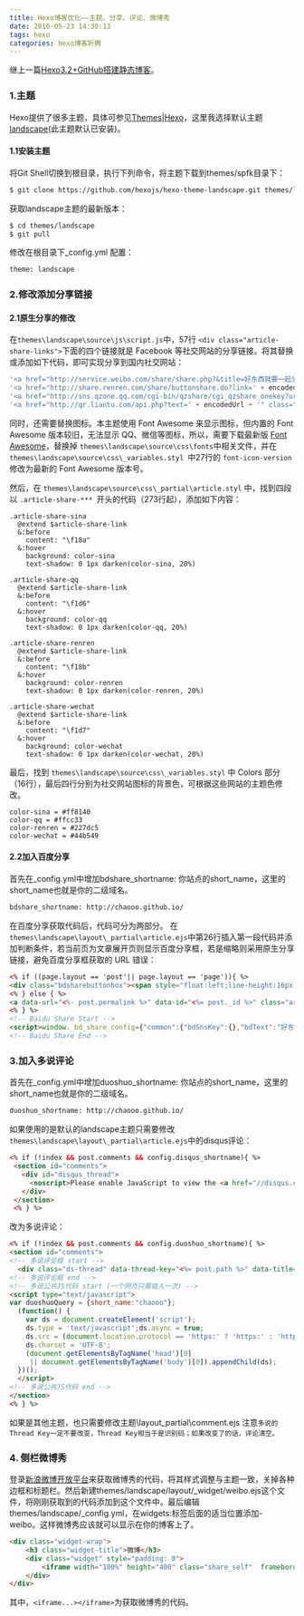 ```yaml
---
title: Hexo博客优化——主题、分享、评论、微博秀
date: 2016-05-23 14:30:13
tags: hexo
categories: hexo博客折腾
---
```


继上一篇[Hexo3.2+GitHub搭建静态博客](Hexo3-2-github搭建静态博客.html)。

### 1.主题
Hexo提供了很多主题，具体可参见[Themes|Hexo](https://hexo.io/themes/)，这里我选择默认主题[landscape](https://github.com/hexojs/hexo-theme-landscape)(此主题默认已安装)。
<!-- more --> 
#### 1.1安装主题
将Git Shell切换到根目录，执行下列命令，将主题下载到themes/spfk目录下：
``` bash
$ git clone https://github.com/hexojs/hexo-theme-landscape.git themes/landscape
```
获取landscape主题的最新版本：
``` bash
$ cd themes/landscape
$ git pull
```
修改在根目录下_config.yml 配置：
``` bash
theme: landscape
```

### 2.修改添加分享链接
#### 2.1原生分享的修改
在`themes\landscape\source\js\script.js`中，57行 `<div class="article-share-links">`下面的四个链接就是 Facebook 等社交网站的分享链接。将其替换或添加如下代码，即可实现分享到国内社交网站：
``` javascript
'<a href="http://service.weibo.com/share/share.php?&title=好东西就要一起分享&language=zh_cn&url=' + encodedUrl + '" class="article-share-sina" target="_blank" title="微博"></a>',
'<a href="http://share.renren.com/share/buttonshare.do?link=' + encodedUrl + '" class="article-share-renren" target="_blank" title="人人"></a>',
'<a href="http://sns.qzone.qq.com/cgi-bin/qzshare/cgi_qzshare_onekey?url=' + encodedUrl + '" class="article-share-qq" target="_blank" title="QQ空间"></a>',
'<a href="http://qr.liantu.com/api.php?text=' + encodedUrl + '" class="article-share-wechat" target="_blank" title="微信"></a>',
```
同时，还需要替换图标。本主题使用 Font Awesome 来显示图标，但内置的 Font Awesome 版本较旧，无法显示 QQ、微信等图标，所以，需要下载最新版 [Font Awesome](http://fontawesome.io/)，替换掉 `themes\landscape\source\css\fonts`中相关文件，并在`themes\landscape\source\css\_variables.styl `中27行的 `font-icon-version` 修改为最新的 Font Awesome 版本号。

然后，在 `themes\landscape\source\css\_partial\article.styl` 中，找到四段以 `.article-share-*** `开头的代码（273行起），添加如下内容：
``` stylus
.article-share-sina
  @extend $article-share-link
  &:before
    content: "\f18a"
  &:hover
    background: color-sina
    text-shadow: 0 1px darken(color-sina, 20%)

.article-share-qq
  @extend $article-share-link
  &:before
    content: "\f1d6"
  &:hover
    background: color-qq
    text-shadow: 0 1px darken(color-qq, 20%)

.article-share-renren
  @extend $article-share-link
  &:before
    content: "\f18b"
  &:hover
    background: color-renren
    text-shadow: 0 1px darken(color-renren, 20%)

.article-share-wechat
  @extend $article-share-link
  &:before
    content: "\f1d7"
  &:hover
    background: color-wechat
    text-shadow: 0 1px darken(color-wechat, 20%)
```

最后，找到 `themes\landscape\source\css\_variables.styl` 中 Colors 部分（16行），最后四行分别为社交网站图标的背景色，可根据这些网站的主题色修改。
``` stylus
color-sina = #ff8140
color-qq = #ffcc33
color-renren = #227dc5
color-wechat = #44b549
```

#### 2.2加入百度分享
首先在_config.yml中增加bdshare_shortname: 你站点的short_name，这里的short_name也就是你的二级域名。
``` bash
bdshare_shortname: http://chaooo.github.io/
```
在百度分享获取代码后，代码可分为两部分。
在`themes\landscape\layout\_partial\article.ejs`中第26行插入第一段代码并添加判断条件，若当前页为文章展开页则显示百度分享框，若是缩略则采用原生分享链接，避免百度分享框获取的 URL 错误：
``` html
<% if ((page.layout == 'post'|| page.layout == 'page')){ %>
<div class="bdsharebuttonbox"><span style="float:left;line-height:16px;height:16px;margin: 6px 6px 6px 0;">分享到：</span><a title="分享到新浪微博" href="#" class="bds_tsina" data-cmd="tsina"></a><a title="分享到QQ空间" href="#" class="bds_qzone" data-cmd="qzone"></a><a title="分享到微信" href="#" class="bds_weixin" data-cmd="weixin"></a><a title="分享到人人网" href="#" class="bds_renren" data-cmd="renren"></a><a title="分享到Facebook" href="#" class="bds_fbook" data-cmd="fbook"></a><a title="分享到一键分享" href="#" class="bds_mshare" data-cmd="mshare"></a><a href="#" class="bds_more" data-cmd="more"></a></div>
<% } else { %>
<a data-url="<%- post.permalink %>" data-id="<%= post._id %>" class="article-share-link"><%= __('share') %></a>
<% } %>
<!-- Baidu Share Start -->
<script>window._bd_share_config={"common":{"bdSnsKey":{},"bdText":"好东西就要一起分享~","bdMini":"2","bdMiniList":["mshare","qzone","tsina","weixin","sqq","douban","tqq","renren","kaixin001","tqf","linkedin","ty","fbook","twi","copy","print"],"bdPic":"","bdStyle":"1","bdSize":"16"},"share":{},"image":{"viewList":["mshare","weixin","qzone","tsina"],"viewText":"分享到：","viewSize":"16"},"selectShare":{"bdContainerClass":null,"bdSelectMiniList":["mshare","weixin","qzone","tsina"]}};with(document)0[(getElementsByTagName('head')[0]||body).appendChild(createElement('script')).src='http://bdimg.share.baidu.com/static/api/js/share.js?v=89860593.js?cdnversion='+~(-new Date()/36e5)];</script>
<!-- Baidu Share End -->
```

### 3.加入多说评论
首先在_config.yml中增加duoshuo_shortname: 你站点的short_name，这里的short_name也就是你的二级域名。
``` bash
duoshuo_shortname: http://chaooo.github.io/
```
如果使用的是默认的landscape主题只需要修改`themes\landscape\layout\_partial\article.ejs`中的disqus评论：
``` html
<% if (!index && post.comments && config.disqus_shortname){ %>
 <section id="comments">
   <div id="disqus_thread">
     <noscript>Please enable JavaScript to view the <a href="//disqus.com/?ref_noscript">comments powered by Disqus.</a></noscript>
   </div>
 </section>
 <% } %>
```
改为多说评论：
``` html
<% if (!index && post.comments && config.duoshuo_shortname){ %>
<section id="comments">
<!-- 多说评论框 start -->
  <div class="ds-thread" data-thread-key="<%= post.path %>" data-title="<%= post.title %>" data-url="<%= post.url %>"></div>
<!-- 多说评论框 end -->
<!-- 多说公共JS代码 start (一个网页只需插入一次) -->
<script type="text/javascript">
var duoshuoQuery = {short_name:"chaooo"};
  (function() {
    var ds = document.createElement('script');
    ds.type = 'text/javascript';ds.async = true;
    ds.src = (document.location.protocol == 'https:' ? 'https:' : 'http:') + '//static.duoshuo.com/embed.js';
    ds.charset = 'UTF-8';
    (document.getElementsByTagName('head')[0] 
     || document.getElementsByTagName('body')[0]).appendChild(ds);
  })();
  </script>
<!-- 多说公共JS代码 end -->
</section>
<% } %>
```
如果是其他主题，也只需要修改主题\layout\_partial\comment.ejs
注意`多说的Thread Key一定不要改变，Thread Key相当于是识别码；如果改变了的话，评论清空。`

### 4. 侧栏微博秀

登录[新浪微博开放平台](http://app.weibo.com/tool/weiboshow)来获取微博秀的代码，将其样式调整与主题一致，关掉各种边框和标题栏。然后新建themes/landscape/layout/_widget/weibo.ejs这个文件，将刚刚获取到的代码添加到这个文件中。最后编辑themes/landscape/_config.yml，在widgets:标签后面的适当位置添加- weibo。这样微博秀应该就可以显示在你的博客上了。
``` html
<div class="widget-wrap">
    <h3 class="widget-title">微博</h3>
    <div class="widget" style="padding: 0">
        <iframe width="100%" height="400" class="share_self"  frameborder="0" scrolling="no" src="http://widget.weibo.com/weiboshow/index.php?language=&width=0&height=400&fansRow=2&ptype=1&speed=0&skin=2&isTitle=0&noborder=0&isWeibo=1&isFans=0&uid=1700139362&verifier=85be6061&colors=d6f3f7,dddddd,555555,837f86,cccccc&dpc=1"></iframe>
    </div>
</div>
```
其中，`<iframe...></iframe>`为获取微博秀的代码。